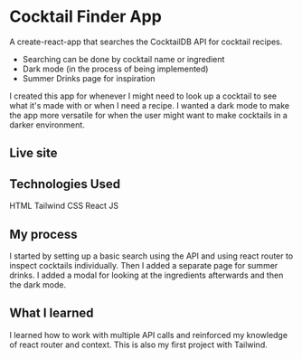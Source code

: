# Cocktail Finder App
A create-react-app that searches the CocktailDB API for cocktail recipes.
- Searching can be done by cocktail name or ingredient
- Dark mode (in the process of being implemented)
- Summer Drinks page for inspiration

I created this app for whenever I might need to look up a cocktail to see what it's made with or when I need a recipe. I wanted a dark mode to make the app more versatile for when the user might want to make cocktails in a darker environment.

## Live site

## Technologies Used
HTML
Tailwind CSS
React JS

## My process
I started by setting up a basic search using the API and using react router to inspect cocktails individually. Then I added a separate page for summer drinks.
I added a modal for looking at the ingredients afterwards and then the dark mode.

## What I learned
I learned how to work with multiple API calls and reinforced my knowledge of react router and context. This is also my first project with Tailwind.

